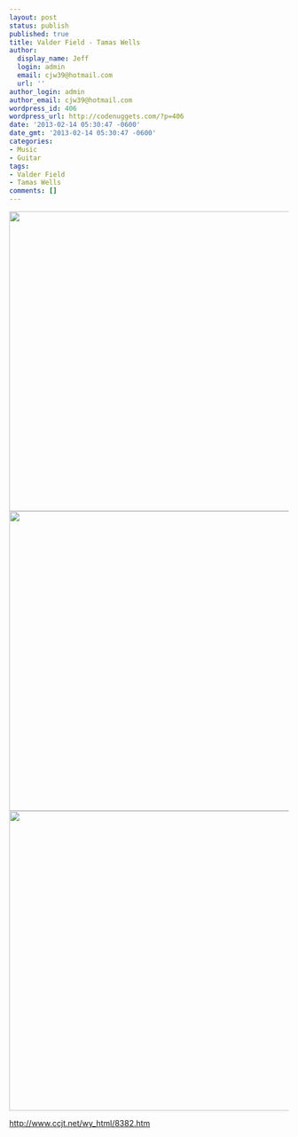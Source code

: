 ```yaml
---
layout: post
status: publish
published: true
title: Valder Field - Tamas Wells
author:
  display_name: Jeff
  login: admin
  email: cjw39@hotmail.com
  url: ''
author_login: admin
author_email: cjw39@hotmail.com
wordpress_id: 406
wordpress_url: http://codenuggets.com/?p=406
date: '2013-02-14 05:30:47 -0600'
date_gmt: '2013-02-14 05:30:47 -0600'
categories:
- Music
- Guitar
tags:
- Valder Field
- Tamas Wells
comments: []
---
```

<a href="http://codenuggets.com/wp-content/uploads/2013/02/1.jpg"><img src="http://codenuggets.com/wp-content/uploads/2013/02/1.jpg" width="540px" /></a><a href="http://codenuggets.com/wp-content/uploads/2013/02/2.jpg"><img src="http://codenuggets.com/wp-content/uploads/2013/02/2.jpg" width="540px" /></a><a href="http://codenuggets.com/wp-content/uploads/2013/02/3.jpg"><img src="http://codenuggets.com/wp-content/uploads/2013/02/3.jpg" width="540px" /></a>

<a href="http://www.ccjt.net/wy_html/8382.htm">http://www.ccjt.net/wy_html/8382.htm</a>

